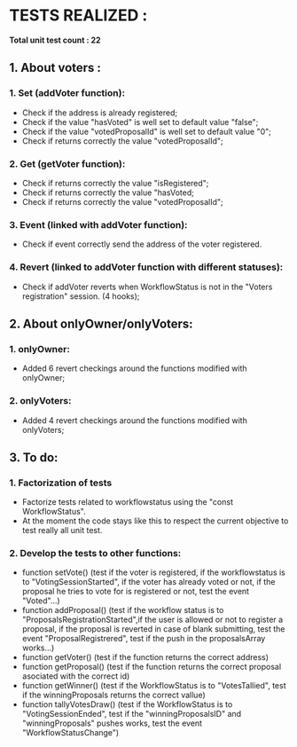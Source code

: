 # TESTS REALIZED :
__Total unit test count : 22__
## 1. About voters :

### 1. Set (addVoter function):

- Check if the address is already registered;
- Check if the value &quot;hasVoted&quot; is well set to default value &quot;false&quot;;
- Check if the value &quot;votedProposalId&quot; is well set to default value &quot;0&quot;;
- Check if returns correctly the value &quot;votedProposalId&quot;;

### 2. Get (getVoter function):

- Check if returns correctly the value &quot;isRegistered&quot;;
- Check if returns correctly the value &quot;hasVoted;
- Check if returns correctly the value &quot;votedProposalId&quot;;

### 3. Event (linked with addVoter function):

- Check if event correctly send the address of the voter registered.

### 4. Revert (linked to addVoter function with different statuses):

- Check if addVoter reverts when WorkflowStatus is not in the &quot;Voters registration&quot; session. (4 hooks);

## 2. About onlyOwner/onlyVoters:

### 1. onlyOwner:
- Added 6 revert checkings around the functions modified with onlyOwner;

### 2. onlyVoters:
- Added 4 revert checkings around the functions modified with onlyVoters;


## 3. To do:

### 1. Factorization of tests
- Factorize tests related to workflowstatus using the "const WorkflowStatus".
- At the moment the code stays like this to respect the current objective to test really all unit test.

### 2. Develop the tests to other functions:
- function setVote() (test if the voter is registered, if the workflowstatus is to "VotingSessionStarted", if the voter has already voted or not, if the proposal he tries to vote for is registered or not, test the event "Voted"...)
- function addProposal() (test if the workflow status is to "ProposalsRegistrationStarted",if the user is allowed or not to register a proposal, if the proposal is reverted in case of blank submitting, test the event "ProposalRegistrered", test if the push in the proposalsArray works...)
- function getVoter() (test if the function returns the correct address)
- function getProposal() (test if the function returns the correct proposal asociated with the correct id)
- function getWinner() (test if the WorkflowStatus is to "VotesTallied", test if the winningProposals returns the correct vallue)
- function tallyVotesDraw() (test if the WorkflowStatus is to "VotingSessionEnded", test if the "winningProposalsID" and "winningProposals" pushes works, test the event "WorkflowStatusChange")
